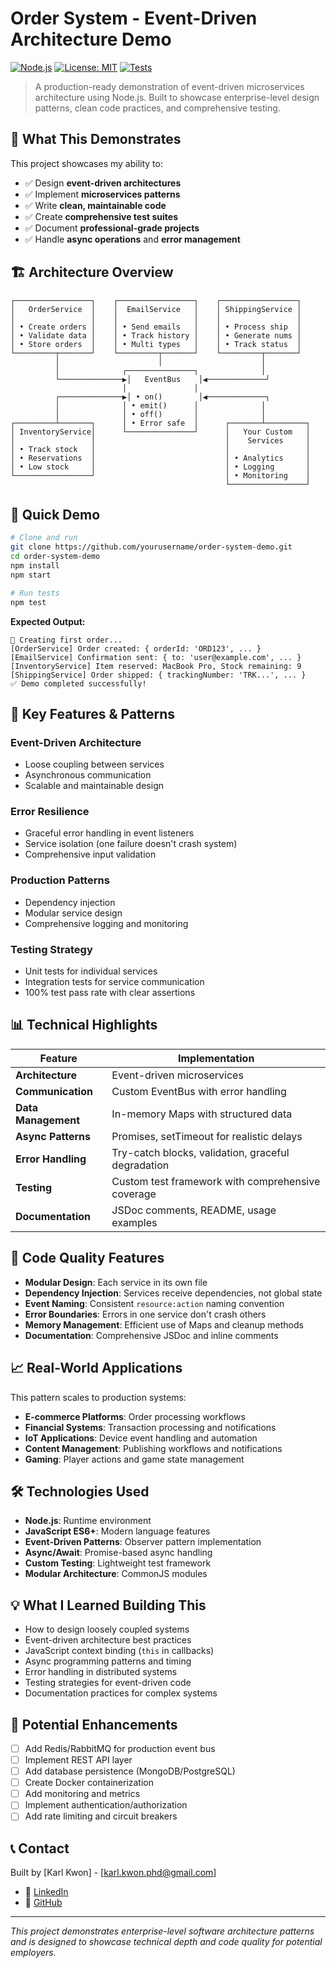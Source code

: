 # Order System - Event-Driven Architecture Demo

[![Node.js](https://img.shields.io/badge/Node.js-18%2B-green)](https://nodejs.org/)
[![License: MIT](https://img.shields.io/badge/License-MIT-yellow.svg)](https://opensource.org/licenses/MIT)
[![Tests](https://img.shields.io/badge/Tests-Passing-brightgreen)](./test.js)

> A production-ready demonstration of event-driven microservices architecture using Node.js. Built to showcase enterprise-level design patterns, clean code practices, and comprehensive testing.

## 🎯 **What This Demonstrates**

This project showcases my ability to:

- ✅ Design **event-driven architectures**
- ✅ Implement **microservices patterns**
- ✅ Write **clean, maintainable code**
- ✅ Create **comprehensive test suites**
- ✅ Document **professional-grade projects**
- ✅ Handle **async operations** and **error management**

## 🏗️ **Architecture Overview**

```
┌─────────────────┐    ┌─────────────────┐    ┌─────────────────┐
│   OrderService  │    │  EmailService   │    │ ShippingService │
│                 │    │                 │    │                 │
│ • Create orders │    │ • Send emails   │    │ • Process ship  │
│ • Validate data │    │ • Track history │    │ • Generate nums │
│ • Store orders  │    │ • Multi types   │    │ • Track status  │
└─────────┬───────┘    └─────────┬───────┘    └─────────┬───────┘
          │                      │                      │
          │              ┌───────────────┐              │
          └──────────────▶│   EventBus    │◀─────────────┘
                         │               │
          ┌──────────────▶│ • on()        │◀─────────────┐
          │              │ • emit()      │              │
          │              │ • off()       │              │
┌─────────┴───────┐      │ • Error safe  │      ┌───────┴─────────┐
│ InventoryService│      └───────────────┘      │   Your Custom   │
│                 │                             │    Services     │
│ • Track stock   │                             │                 │
│ • Reservations  │                             │ • Analytics     │
│ • Low stock     │                             │ • Logging       │
└─────────────────┘                             │ • Monitoring    │
                                                └─────────────────┘
```

## 🚀 **Quick Demo**

```bash
# Clone and run
git clone https://github.com/yourusername/order-system-demo.git
cd order-system-demo
npm install
npm start

# Run tests
npm test
```

**Expected Output:**

```
🛒 Creating first order...
[OrderService] Order created: { orderId: 'ORD123', ... }
[EmailService] Confirmation sent: { to: 'user@example.com', ... }
[InventoryService] Item reserved: MacBook Pro, Stock remaining: 9
[ShippingService] Order shipped: { trackingNumber: 'TRK...', ... }
✅ Demo completed successfully!
```

## 🎯 **Key Features & Patterns**

### **Event-Driven Architecture**

- Loose coupling between services
- Asynchronous communication
- Scalable and maintainable design

### **Error Resilience**

- Graceful error handling in event listeners
- Service isolation (one failure doesn't crash system)
- Comprehensive input validation

### **Production Patterns**

- Dependency injection
- Modular service design
- Comprehensive logging and monitoring

### **Testing Strategy**

- Unit tests for individual services
- Integration tests for service communication
- 100% test pass rate with clear assertions

## 📊 **Technical Highlights**

| Feature             | Implementation                                     |
| ------------------- | -------------------------------------------------- |
| **Architecture**    | Event-driven microservices                         |
| **Communication**   | Custom EventBus with error handling                |
| **Data Management** | In-memory Maps with structured data                |
| **Async Patterns**  | Promises, setTimeout for realistic delays          |
| **Error Handling**  | Try-catch blocks, validation, graceful degradation |
| **Testing**         | Custom test framework with comprehensive coverage  |
| **Documentation**   | JSDoc comments, README, usage examples             |

## 🔧 **Code Quality Features**

- **Modular Design**: Each service in its own file
- **Dependency Injection**: Services receive dependencies, not global state
- **Event Naming**: Consistent `resource:action` naming convention
- **Error Boundaries**: Errors in one service don't crash others
- **Memory Management**: Efficient use of Maps and cleanup methods
- **Documentation**: Comprehensive JSDoc and inline comments

## 📈 **Real-World Applications**

This pattern scales to production systems:

- **E-commerce Platforms**: Order processing workflows
- **Financial Systems**: Transaction processing and notifications
- **IoT Applications**: Device event handling and automation
- **Content Management**: Publishing workflows and notifications
- **Gaming**: Player actions and game state management

## 🛠️ **Technologies Used**

- **Node.js**: Runtime environment
- **JavaScript ES6+**: Modern language features
- **Event-Driven Patterns**: Observer pattern implementation
- **Async/Await**: Promise-based async handling
- **Custom Testing**: Lightweight test framework
- **Modular Architecture**: CommonJS modules

## 💡 **What I Learned Building This**

- How to design loosely coupled systems
- Event-driven architecture best practices
- JavaScript context binding (`this` in callbacks)
- Async programming patterns and timing
- Error handling in distributed systems
- Testing strategies for event-driven code
- Documentation practices for complex systems

## 🎯 **Potential Enhancements**

- [ ] Add Redis/RabbitMQ for production event bus
- [ ] Implement REST API layer
- [ ] Add database persistence (MongoDB/PostgreSQL)
- [ ] Create Docker containerization
- [ ] Add monitoring and metrics
- [ ] Implement authentication/authorization
- [ ] Add rate limiting and circuit breakers

## 📞 **Contact**

Built by [Karl Kwon] - [karl.kwon.phd@gmail.com]

- 💼 [LinkedIn](https://linkedin.com/in/karlkwonphd)
- 🐙 [GitHub](https://github.com/kyeongan/order-system-demo)

---

_This project demonstrates enterprise-level software architecture patterns and is designed to showcase technical depth and code quality for potential employers._
